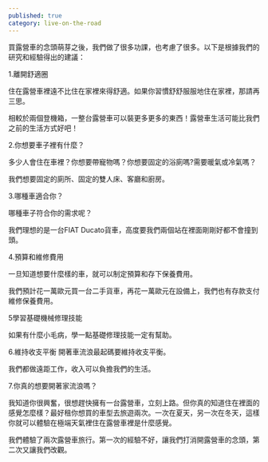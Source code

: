 ```yaml
---
published: true
category: live-on-the-road
---
```

買露營車的念頭萌芽之後，我們做了很多功課，也考慮了很多。以下是根據我們的研究和經驗得出的建議：

1.離開舒適圈

住在露營車裡遠不比住在家裡來得舒適。如果你習慣舒舒服服地住在家裡，那請再三思。

相較於兩個登機箱，一整台露營車可以裝更多更多的東西！露營車生活可能比我們之前的生活方式好吧！

2.你想要車子裡有什麼？

多少人會住在車裡？你想要帶寵物嗎？你想要固定的浴廁嗎?需要暖氣或冷氣嗎？

我們想要固定的廁所、固定的雙人床、客廳和廚房。

3.哪種車適合你？

哪種車子符合你的需求呢？

我們理想的是一台FIAT Ducato貨車，高度要我們兩個站在裡面剛剛好都不會撞到頭。

4.預算和維修費用

一旦知道想要什麼樣的車，就可以制定預算和存下保養費用。

我們預計花一萬歐元買一台二手貨車，再花一萬歐元在設備上，我們也有存款支付維修保養費用。

5學習基礎機械修理技能

如果有什麼小毛病，學一點基礎修理技能一定有幫助。

6.維持收支平衡
開著車流浪最起碼要維持收支平衡。

我們都做遠距工作，收入可以負擔我們的生活。

7.你真的想要開著家流浪嗎？

我知道你很興奮，很想趕快擁有一台露營車，立刻上路。但你真的知道住在裡面的感覺怎麼樣？最好租你想買的車型去旅遊兩次。一次在夏天，另一次在冬天，這樣你就可以體驗在極端天氣裡住在露營車裡是什麼感覺。

我們體驗了兩次露營車旅行。第一次的經驗不好，讓我們打消開露營車的念頭，第二次又讓我們改觀。
